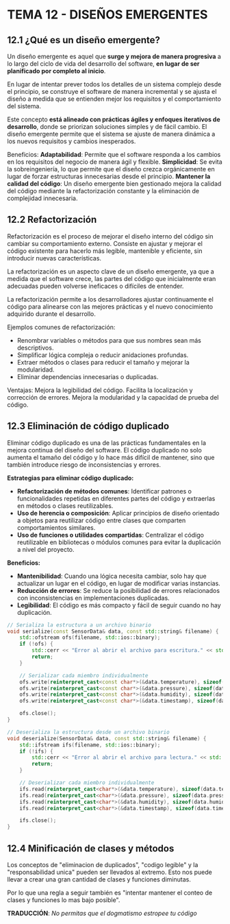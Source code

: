 # TEMA 12 - DISEÑOS EMERGENTES

## 12.1 ¿Qué es un diseño emergente?
Un diseño emergente es aquel que **surge y mejora de manera progresiva** a lo largo del ciclo de vida del desarrollo del software, **en lugar de ser planificado por completo al inicio**. 

En lugar de intentar prever todos los detalles de un sistema complejo desde el principio, se construye el software de manera incremental y se ajusta el diseño a medida que se entienden mejor los requisitos y el comportamiento del sistema.

Este concepto **está alineado con prácticas ágiles y enfoques iterativos de desarrollo**, donde se priorizan soluciones simples y de fácil cambio. El diseño emergente permite que el sistema se ajuste de manera dinámica a los nuevos requisitos y cambios inesperados.

Beneficios:
**Adaptabilidad**: Permite que el software responda a los cambios en los requisitos del negocio de manera ágil y flexible.
**Simplicidad**: Se evita la sobreingeniería, lo que permite que el diseño crezca orgánicamente en lugar de forzar estructuras innecesarias desde el principio.
**Mantener la calidad del código**: Un diseño emergente bien gestionado mejora la calidad del código mediante la refactorización constante y la eliminación de complejidad innecesaria.

## 12.2 Refactorización
Refactorización es el proceso de mejorar el diseño interno del código sin cambiar su comportamiento externo. Consiste en ajustar y mejorar el código existente para hacerlo más legible, mantenible y eficiente, sin introducir nuevas características.

La refactorización es un aspecto clave de un diseño emergente, ya que a medida que el software crece, las partes del código que inicialmente eran adecuadas pueden volverse ineficaces o difíciles de entender. 

La refactorización permite a los desarrolladores ajustar continuamente el código para alinearse con las mejores prácticas y el nuevo conocimiento adquirido durante el desarrollo.

Ejemplos comunes de refactorización:
- Renombrar variables o métodos para que sus nombres sean más descriptivos.
- Simplificar lógica compleja o reducir anidaciones profundas.
- Extraer métodos o clases para reducir el tamaño y mejorar la modularidad.
- Eliminar dependencias innecesarias o duplicadas.

Ventajas:
Mejora la legibilidad del código.
Facilita la localización y corrección de errores.
Mejora la modularidad y la capacidad de prueba del código.

## 12.3 Eliminación de código duplicado
Eliminar código duplicado es una de las prácticas fundamentales en la mejora continua del diseño del software. El código duplicado no solo aumenta el tamaño del código y lo hace más difícil de mantener, sino que también introduce riesgo de inconsistencias y errores.  

**Estrategias para eliminar código duplicado:**

- **Refactorización de métodos comunes**: Identificar patrones o funcionalidades repetidas en diferentes partes del código y extraerlas en métodos o clases reutilizables.
- **Uso de herencia o composición**: Aplicar principios de diseño orientado a objetos para reutilizar código entre clases que comparten comportamientos similares.
- **Uso de funciones o utilidades compartidas**: Centralizar el código reutilizable en bibliotecas o módulos comunes para evitar la duplicación a nivel del proyecto.

**Beneficios:**
- **Mantenibilidad**: Cuando una lógica necesita cambiar, solo hay que actualizar un lugar en el código, en lugar de modificar varias instancias.
- **Reducción de errores**: Se reduce la posibilidad de errores relacionados con inconsistencias en implementaciones duplicadas.
- **Legibilidad**: El código es más compacto y fácil de seguir cuando no hay duplicación.

```cpp
// Serializa la estructura a un archivo binario
void serialize(const SensorData& data, const std::string& filename) {
    std::ofstream ofs(filename, std::ios::binary);
    if (!ofs) {
        std::cerr << "Error al abrir el archivo para escritura." << std::endl;
        return;
    }

    // Serializar cada miembro individualmente
    ofs.write(reinterpret_cast<const char*>(&data.temperature), sizeof(data.temperature));
    ofs.write(reinterpret_cast<const char*>(&data.pressure), sizeof(data.pressure));
    ofs.write(reinterpret_cast<const char*>(&data.humidity), sizeof(data.humidity));
    ofs.write(reinterpret_cast<const char*>(&data.timestamp), sizeof(data.timestamp));

    ofs.close();
}

// Deserializa la estructura desde un archivo binario
void deserialize(SensorData& data, const std::string& filename) {
    std::ifstream ifs(filename, std::ios::binary);
    if (!ifs) {
        std::cerr << "Error al abrir el archivo para lectura." << std::endl;
        return;
    }

    // Deserializar cada miembro individualmente
    ifs.read(reinterpret_cast<char*>(&data.temperature), sizeof(data.temperature));
    ifs.read(reinterpret_cast<char*>(&data.pressure), sizeof(data.pressure));
    ifs.read(reinterpret_cast<char*>(&data.humidity), sizeof(data.humidity));
    ifs.read(reinterpret_cast<char*>(&data.timestamp), sizeof(data.timestamp));

    ifs.close();
}
```

## 12.4 Minificación de clases y métodos
Los conceptos de "eliminacion de duplicados", "codigo legible" y la "responsabilidad unica" pueden ser llevados al extremo. Esto nos puede llevar a crear una gran cantidad de clases y funciones diminutas.

Por lo que una regla a seguir también es "intentar mantener el conteo de clases y funciones lo mas bajo posible".

**TRADUCCIÓN**: *No permitas que el dogmatismo estropee tu código*
